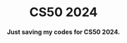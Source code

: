 <h1 align="center">
    <br>
    CS50 2024
    <br>
</h1>

<h4 align="center">Just saving my codes for CS50 2024.</h4>

